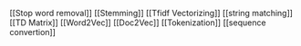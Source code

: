 [[Stop word removal]]
[[Stemming]]
[[Tfidf Vectorizing]]
[[string matching]]
[[TD Matrix]]
[[Word2Vec]]
[[Doc2Vec]]
[[Tokenization]]
[[sequence convertion]]